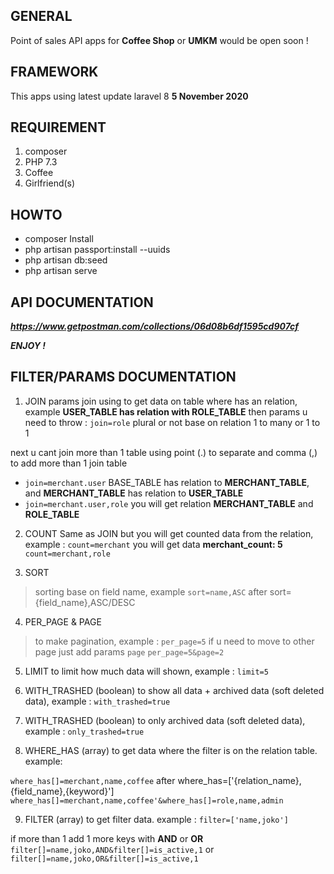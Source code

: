 ## GENERAL

Point of sales API apps for **Coffee Shop** or **UMKM** would be open soon !

## FRAMEWORK

This apps using latest update laravel 8 **5 November 2020**

## REQUIREMENT

1. composer
2. PHP 7.3
3. Coffee
4. Girlfriend(s)

## HOWTO

-   composer Install
-   php artisan passport:install --uuids
-   php artisan db:seed
-   php artisan serve

## API DOCUMENTATION

_**https://www.getpostman.com/collections/06d08b6df1595cd907cf**_

_**ENJOY !**_

## FILTER/PARAMS DOCUMENTATION

1. JOIN
params join using to get data on table where has an relation, example
**USER_TABLE has relation with ROLE_TABLE** then params u need to throw :
`join=role` plural or not base on relation 1 to many or 1 to 1

next u cant join more than 1 table using point (.) to separate and comma (,) to add more than 1 join table
- `join=merchant.user` BASE_TABLE has relation to **MERCHANT_TABLE**, and **MERCHANT_TABLE** has relation to **USER_TABLE**
- `join=merchant.user,role` you will get relation **MERCHANT_TABLE** and **ROLE_TABLE**

2. COUNT
Same as JOIN but you will get counted data from the relation, example :
`count=merchant` you will get data **merchant_count: 5**
`count=merchant,role`

3. SORT
> sorting base on field name, example
`sort=name,ASC` after sort={field_name},ASC/DESC

4. PER_PAGE & PAGE
> to make pagination, example :
`per_page=5`
if u need to move to other page just add params `page`
`per_page=5&page=2`

5. LIMIT
to limit how much data will shown, example :
`limit=5`

6. WITH_TRASHED (boolean)
to show all data + archived data (soft deleted data), example :
`with_trashed=true`

7. WITH_TRASHED (boolean)
to only archived data (soft deleted data), example :
`only_trashed=true`

8. WHERE_HAS (array)
to get data where the filter is on the relation table. example:

`where_has[]=merchant,name,coffee` after where_has=['{relation_name},{field_name},{keyword}']
`where_has[]=merchant,name,coffee'&where_has[]=role,name,admin`

9. FILTER (array)
to get filter data. example :
`filter=['name,joko']`

if more than 1 add 1 more keys with **AND** or **OR**
`filter[]=name,joko,AND&filter[]=is_active,1`
or
`filter[]=name,joko,OR&filter[]=is_active,1`
